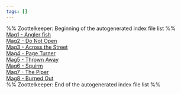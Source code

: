 ```yaml
---
tags: []
---
```

   
%% Zoottelkeeper: Beginning of the autogenerated index file list  %%   
 [Mag1 - Angler fish](../Statements/Mag1%20-%20Angler%20fish.md)   
 [Mag2 - Do Not Open](../Statements/Mag2%20-%20Do%20Not%20Open.md)   
 [Mag3 - Across the Street](../Statements/Mag3%20-%20Across%20the%20Street.md)   
 [Mag4 - Page Turner](../Statements/Mag4%20-%20Page%20Turner.md)   
 [Mag5 - Thrown Away](../Statements/Mag5%20-%20Thrown%20Away.md)   
 [Mag6 - Squirm](../Statements/Mag6%20-%20Squirm.md)   
 [Mag7 - The Piper](../Statements/Mag7%20-%20The%20Piper.md)   
 [Mag8 - Burned Out](../Statements/Mag8%20-%20Burned%20Out.md)   
%% Zoottelkeeper: End of the autogenerated index file list  %%